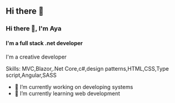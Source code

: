 ## Hi there 👋

### Hi there 👋, I'm Aya
#### I'm a full stack .net developer
I'm a creative developer 

Skills: MVC,Blazor,.Net Core,c#,design patterns,HTML,CSS,Type script,Angular,SASS

- 🔭 I’m currently working on developing systems 
- 🌱 I’m currently learning web development 





